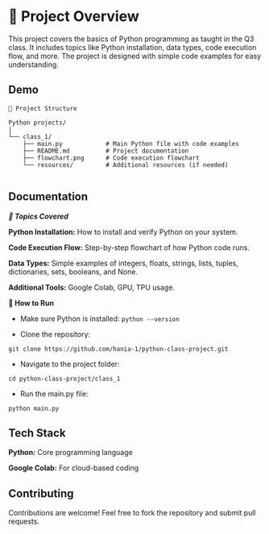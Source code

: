 
# 🚀 Project Overview

This project covers the basics of Python programming as taught in the Q3 class. It includes topics like Python installation, data types, code execution flow, and more. The project is designed with simple code examples for easy understanding.



## Demo
```
📂 Project Structure

Python projects/
│
└── class_1/
    ├── main.py            # Main Python file with code examples
    ├── README.md          # Project documentation
    ├── flowchart.png      # Code execution flowchart
    └── resources/         # Additional resources (if needed)
  
  ```
## Documentation


***📝 Topics Covered***

**Python Installation:** How to install and verify Python on your system.

**Code Execution Flow:** Step-by-step flowchart of how Python code runs.

**Data Types:** Simple examples of integers, floats, strings, lists, tuples, dictionaries, sets, booleans, and None.

**Additional Tools:** Google Colab, GPU, TPU usage.


**🚦 How to Run**

* Make sure Python is installed: ```python --version```

* Clone the repository:

```git clone https://github.com/hania-1/python-class-project.git```

* Navigate to the project folder:

```cd python-class-project/class_1```

* Run the main.py file:

```python main.py```


## Tech Stack


**Python:** Core programming language

**Google Colab:** For cloud-based coding


## Contributing

Contributions are welcome! Feel free to fork the repository and submit pull requests.




